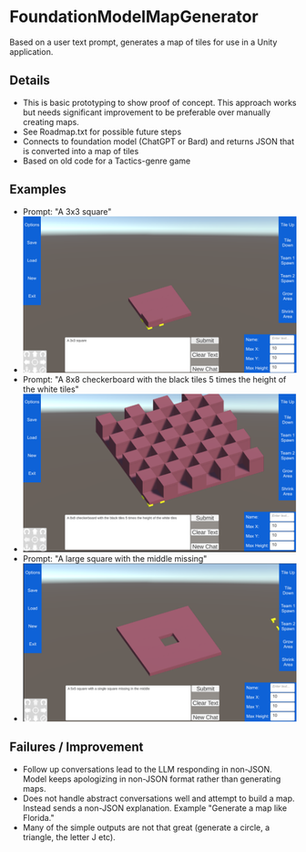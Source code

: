 # FoundationModelMapGenerator

Based on a user text prompt, generates a map of tiles for use in a Unity application.

## Details
* This is basic prototyping to show proof of concept. This approach works but needs significant improvement to be preferable over manually creating maps.
* See Roadmap.txt for possible future steps
* Connects to foundation model (ChatGPT or Bard) and returns JSON that is converted into a map of tiles
* Based on old code for a Tactics-genre game

## Examples
* Prompt: "A 3x3 square"
* ![Alt text](/examples/foundation_model_3x3.png)
* Prompt: "A 8x8 checkerboard with the black tiles 5 times the height of the white tiles"
* ![Alt text](/examples/foundation_model_checkerboard.png)
* Prompt: "A large square with the middle missing"
* ![Alt text](/examples/large_square_middle_missing.png)

## Failures / Improvement
* Follow up conversations lead to the LLM responding in non-JSON. Model keeps apologizing in non-JSON format rather than generating maps.
* Does not handle abstract conversations well and attempt to build a map. Instead sends a non-JSON explanation. Example "Generate a map like Florida."
* Many of the simple outputs are not that great (generate a circle, a triangle, the letter J etc).
